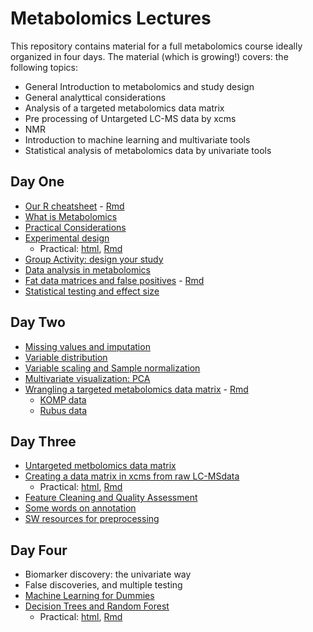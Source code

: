 # Metabolomics Lectures

This repository contains material for a full metabolomics course ideally organized in four days.
The material (which is growing!) covers: the following topics:

* General Introduction to metabolomics and study design
* General analyttical considerations
* Analysis of a targeted metabolomics data matrix
* Pre processing of Untargeted LC-MS data by xcms
* NMR
* Introduction to machine learning and multivariate tools
* Statistical analysis of metabolomics data by univariate tools


## Day One

* [Our R cheatsheet](Day1/Our_R_cheatsheet.html) - [Rmd](Day1/Our_R_cheatsheet.Rmd)
* [What is Metabolomics](Day1/Metabolomics.html)
* [Practical Considerations]()
* [Experimental design](Day1/experimental_design.html)
  * Practical: [html](Day1/stratified_random_sampling.html), [Rmd](Day1/stratified_random_sampling.Rmd)
* [Group Activity: design your study](Day1/Group_activity_study_design.html)
* [Data analysis in metabolomics](Day1/Metabolomics_data_matrix.html)
* [Fat data matrices and false positives](Day1/False_Positives.html) - [Rmd](Day1/False_Positives.Rmd) 
* [Statistical testing and effect size](Day1/statisticaltesting_and_effectsize.html)

## Day Two

* [Missing values and imputation](Day2/MissingValues.html)
* [Variable distribution](Day2/Variable_distribution.html)
* [Variable scaling and Sample normalization](Day2/Scaling_and_normalization.html)
* [Multivariate visualization: PCA](Day2/PCA.html)
* [Wrangling a targeted metabolomics data matrix](Day2/wrangling_targeted_DM.html) - [Rmd](Day2/wrangling_targeted_DM.Rmd)
  * [KOMP data](Day2/KOMP_data_targeted.RData)
  * [Rubus data](Day2/rubus_targeted.csv)

## Day Three

* [Untargeted metbolomics data matrix](Day3/Untargeted_metabolomics_DM.html)
* [Creating a data matrix in xcms from raw LC-MSdata](Day3/from_rawdata_to_DM.html)
  * Practical: [html](Day3/faahKO.html), [Rmd](Day3/faahKO.Rmd)
* [Feature Cleaning and Quality Assessment]()
* [Some words on annotation](Day3/annotation.html)
* [SW resources for preprocessing](Day3/software_resources_for_preprocessing.html)

## Day Four

* Biomarker discovery: the univariate way
* False discoveries, and multiple testing
* [Machine Learning for Dummies](Day4/ML_intro.html)
* [Decision Trees and Random Forest](Day4/Decision_Trees_and_RandomForest.html)
  * Practical: [html](Day4/Random_Forest_in_practice.html), [Rmd](Day4/Random_Forest_in_practice.Rmd)



